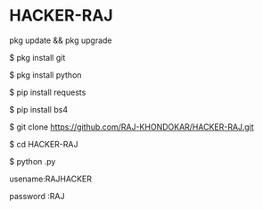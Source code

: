 # HACKER-RAJ

pkg update && pkg upgrade

$ pkg install git

$ pkg install python

$ pip install requests


$ pip install bs4



$ git clone https://github.com/RAJ-KHONDOKAR/HACKER-RAJ.git

$ cd HACKER-RAJ

$ python   .py

usename:RAJHACKER

password :RAJ
